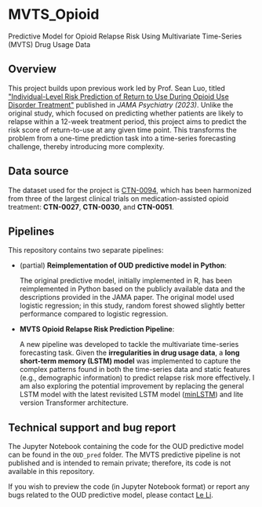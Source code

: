 # MVTS_Opioid
Predictive Model for Opioid Relapse Risk Using Multivariate Time-Series (MVTS) Drug Usage Data

## Overview
This project builds upon previous work led by Prof. Sean Luo, titled ["Individual-Level Risk Prediction of Return to Use During Opioid Use Disorder Treatment"](https://jamanetwork.com/journals/jamapsychiatry/fullarticle/2810311) published in _JAMA Psychiatry (2023)_. Unlike the original study, which focused on predicting whether patients are likely to relapse within a 12-week treatment period, this project aims to predict the risk score of return-to-use at any given time point. This transforms the problem from a one-time prediction task into a time-series forecasting challenge, thereby introducing more complexity.

## Data source
The dataset used for the project is [CTN-0094](https://github.com/CTN-0094/public.ctn0094data?tab=readme-ov-file), which has been harmonized from three of the largest clinical trials on medication-assisted opioid treatment: **CTN-0027**, **CTN-0030**, and **CTN-0051**.

## Pipelines
This repository contains two separate pipelines:
- (partial) **Reimplementation of OUD predictive model in Python**:

  The original predictive model, initially implemented in R, has been reimplemented in Python based on the publicly available data and the descriptions provided in the JAMA paper. The original model used logistic regression; in this study, random forest showed slightly better performance compared to logistic regression.
- **MVTS Opioid Relapse Risk Prediction Pipeline**:

  A new pipeline was developed to tackle the multivariate time-series forecasting task. Given the **irregularities in drug usage data**, a **long short-term memory (LSTM) model** was implemented to capture the complex patterns found in both the time-series data and static features (e.g., demographic information) to predict relapse risk more effectively. I am also exploring the potential improvement by replacing the general LSTM model with the latest revisited LSTM model ([minLSTM](https://arxiv.org/abs/2410.01201)) and lite version Transformer architecture.

## Technical support and bug report
The Jupyter Notebook containing the code for the OUD predictive model can be found in the `OUD_pred` folder. The MVTS predictive pipeline is not published and is intended to remain private; therefore, its code is not available in this repository.

If you wish to preview the code (in Jupyter Notebook format) or report any bugs related to the OUD predictive model, please contact [Le Li](mailto:lile.moziya@gmail.com). 
